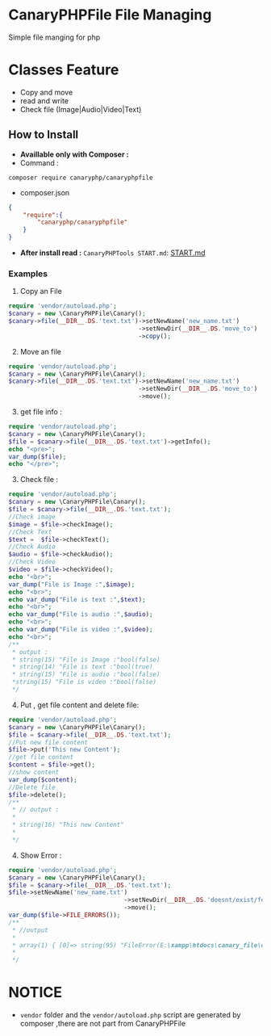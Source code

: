 # CanaryPHPFile File Managing
Simple file manging for php
# Classes Feature
- Copy and move
- read and write
- Check file (Image|Audio|Video|Text)
## How to Install
- **Availlable only with Composer :**
- Command :
```
composer require canaryphp/canaryphpfile
```
- composer.json
```json
{
    "require":{
        "canaryphp/canaryphpfile"
    }
}
```
- **After install read :**
``CanaryPHPTools START.md``: [START.md](https://github.com/canaryphp/canaryphptools/blob/master/START.md)
### Examples
1. Copy an File
```php
require 'vendor/autoload.php';
$canary = new \CanaryPHPFile\Canary();
$canary->file(__DIR__.DS.'text.txt')->setNewName('new_name.txt')
                                    ->setNewDir(__DIR__.DS.'move_to')
                                    ->copy();
```
2. Move an file
```php
require 'vendor/autoload.php';
$canary = new \CanaryPHPFile\Canary();
$canary->file(__DIR__.DS.'text.txt')->setNewName('new_name.txt')
                                    ->setNewDir(__DIR__.DS.'move_to')
                                    ->move();
```
3. get file info :
```php
require 'vendor/autoload.php';
$canary = new \CanaryPHPFile\Canary();
$file = $canary->file(__DIR__.DS.'text.txt')->getInfo();
echo "<pre>";
var_dump($file);
echo "</pre>";
```
3. Check file :
```php
require 'vendor/autoload.php';
$canary = new \CanaryPHPFile\Canary();
$file = $canary->file(__DIR__.DS.'text.txt');
//Check image
$image = $file->checkImage();
//Check Text
$text =  $file->checkText();
//Check Audio
$audio = $file->checkAudio();
//Check Video
$video = $file->checkVideo();
echo "<br>";
var_dump("File is Image :",$image);
echo "<br>";
echo var_dump("File is text :",$text);
echo "<br>";
echo var_dump("File is audio :",$audio);
echo "<br>";
echo var_dump("File is video :",$video);
echo "<br>";
/**
 * output :
 * string(15) "File is Image :"bool(false)
 * string(14) "File is text :"bool(true)
 * string(15) "File is audio :"bool(false)
 *string(15) "File is video :"bool(false)
 */
```
4. Put , get file content and delete file:
```php
require 'vendor/autoload.php';
$canary = new \CanaryPHPFile\Canary();
$file = $canary->file(__DIR__.DS.'text.txt');
//Put new file content
$file->put('This new Content');
//get file content
$content = $file->get();
//show content
var_dump($content);
//Delete file
$file->delete();
/**
 * // output :
 *
 * string(16) "This new Content"
 *
 */
```
4. Show Error :
```php
require 'vendor/autoload.php';
$canary = new \CanaryPHPFile\Canary();
$file = $canary->file(__DIR__.DS.'text.txt');
$file->setNewName('new_name.txt')
                                ->setNewDir(__DIR__.DS.'doesnt/exist/folder')
                                ->move();
var_dump($file->FILE_ERRORS());
/**
 * //output
 *
 * array(1) { [0]=> string(95) "FileError(E:\xampp\htdocs\canary_file\doesnt/exist/folder) : The folder does not exist ." }
 *
 */
```
# NOTICE
- `vendor` folder and the `vendor/autoload.php` script are generated by composer ,there are not part from CanaryPHPFile
